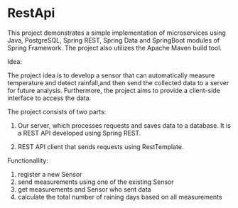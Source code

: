 # RestApi
This project demonstrates a simple implementation of microservices using Java, PostgreSQL, Spring REST, Spring Data and SpringBoot modules of Spring Framework. 
The project also utilizes the Apache Maven build tool.

Idea: 

The project idea is to develop a sensor that can automatically measure temperature and detect rainfall,and then send  the collected data to a server for future analysis.
Furthermore, the project aims to provide a client-side interface to access the data.

The project consists of two parts:

1) Our server, which processes requests and saves data to a database.
It is a REST API developed using Spring REST.

2) REST API client that sends requests using RestTemplate.

Functionallity:
1) register a new Sensor 
2) send measurements using one of the existing Sensor
3) get measurements and Sensor who sent data
4) calculate the total number of raining days based on all measurements
